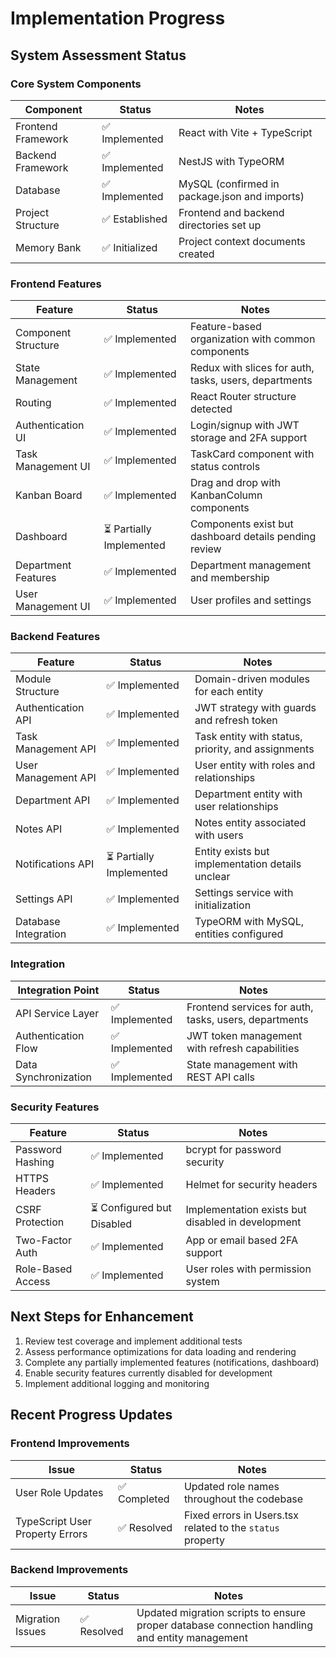 # Implementation Progress

## System Assessment Status

### Core System Components
| Component | Status | Notes |
|-----------|--------|-------|
| Frontend Framework | ✅ Implemented | React with Vite + TypeScript |
| Backend Framework | ✅ Implemented | NestJS with TypeORM |
| Database | ✅ Implemented | MySQL (confirmed in package.json and imports) |
| Project Structure | ✅ Established | Frontend and backend directories set up |
| Memory Bank | ✅ Initialized | Project context documents created |

### Frontend Features
| Feature | Status | Notes |
|---------|--------|-------|
| Component Structure | ✅ Implemented | Feature-based organization with common components |
| State Management | ✅ Implemented | Redux with slices for auth, tasks, users, departments |
| Routing | ✅ Implemented | React Router structure detected |
| Authentication UI | ✅ Implemented | Login/signup with JWT storage and 2FA support |
| Task Management UI | ✅ Implemented | TaskCard component with status controls |
| Kanban Board | ✅ Implemented | Drag and drop with KanbanColumn components |
| Dashboard | ⏳ Partially Implemented | Components exist but dashboard details pending review |
| Department Features | ✅ Implemented | Department management and membership |
| User Management UI | ✅ Implemented | User profiles and settings |

### Backend Features
| Feature | Status | Notes |
|---------|--------|-------|
| Module Structure | ✅ Implemented | Domain-driven modules for each entity |
| Authentication API | ✅ Implemented | JWT strategy with guards and refresh token |
| Task Management API | ✅ Implemented | Task entity with status, priority, and assignments |
| User Management API | ✅ Implemented | User entity with roles and relationships |
| Department API | ✅ Implemented | Department entity with user relationships |
| Notes API | ✅ Implemented | Notes entity associated with users |
| Notifications API | ⏳ Partially Implemented | Entity exists but implementation details unclear |
| Settings API | ✅ Implemented | Settings service with initialization |
| Database Integration | ✅ Implemented | TypeORM with MySQL, entities configured |

### Integration
| Integration Point | Status | Notes |
|-------------------|--------|-------|
| API Service Layer | ✅ Implemented | Frontend services for auth, tasks, users, departments |
| Authentication Flow | ✅ Implemented | JWT token management with refresh capabilities |
| Data Synchronization | ✅ Implemented | State management with REST API calls |

### Security Features
| Feature | Status | Notes |
|---------|--------|-------|
| Password Hashing | ✅ Implemented | bcrypt for password security |
| HTTPS Headers | ✅ Implemented | Helmet for security headers |
| CSRF Protection | ⏳ Configured but Disabled | Implementation exists but disabled in development |
| Two-Factor Auth | ✅ Implemented | App or email based 2FA support |
| Role-Based Access | ✅ Implemented | User roles with permission system |

## Next Steps for Enhancement
1. Review test coverage and implement additional tests
2. Assess performance optimizations for data loading and rendering
3. Complete any partially implemented features (notifications, dashboard)
4. Enable security features currently disabled for development
5. Implement additional logging and monitoring 

## Recent Progress Updates

### Frontend Improvements
| Issue | Status | Notes |
|-------|--------|-------|
| User Role Updates | ✅ Completed | Updated role names throughout the codebase |
| TypeScript User Property Errors | ✅ Resolved | Fixed errors in Users.tsx related to the `status` property |

### Backend Improvements
| Issue | Status | Notes |
|-------|--------|-------|
| Migration Issues | ✅ Resolved | Updated migration scripts to ensure proper database connection handling and entity management 